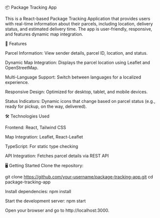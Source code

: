 📦 Package Tracking App

This is a React-based Package Tracking Application that provides users with real-time information about their parcels, including location, delivery status, and estimated delivery time. The app is user-friendly, responsive, and features dynamic map integration.


🚀 Features

Parcel Information: View sender details, parcel ID, location, and status.

Dynamic Map Integration: Displays the parcel location using Leaflet and OpenStreetMap.

Multi-Language Support: Switch between languages for a localized experience.

Responsive Design: Optimized for desktop, tablet, and mobile devices.

Status Indicators: Dynamic icons that change based on parcel status (e.g., ready for pickup, on the way, delivered).


🛠️ Technologies Used

Frontend: React, Tailwind CSS

Map Integration: Leaflet, React-Leaflet

TypeScript: For static type checking

API Integration: Fetches parcel details via REST API


🖥️ Getting Started
Clone the repository:

git clone https://github.com/your-username/package-tracking-app.git
cd package-tracking-app

Install dependencies:
npm install

Start the development server:
npm start

Open your browser and go to http://localhost:3000.


